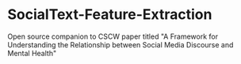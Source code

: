 # SocialText-Feature-Extraction
Open source companion to CSCW paper titled "A Framework for Understanding the Relationship between Social Media Discourse and Mental Health"
